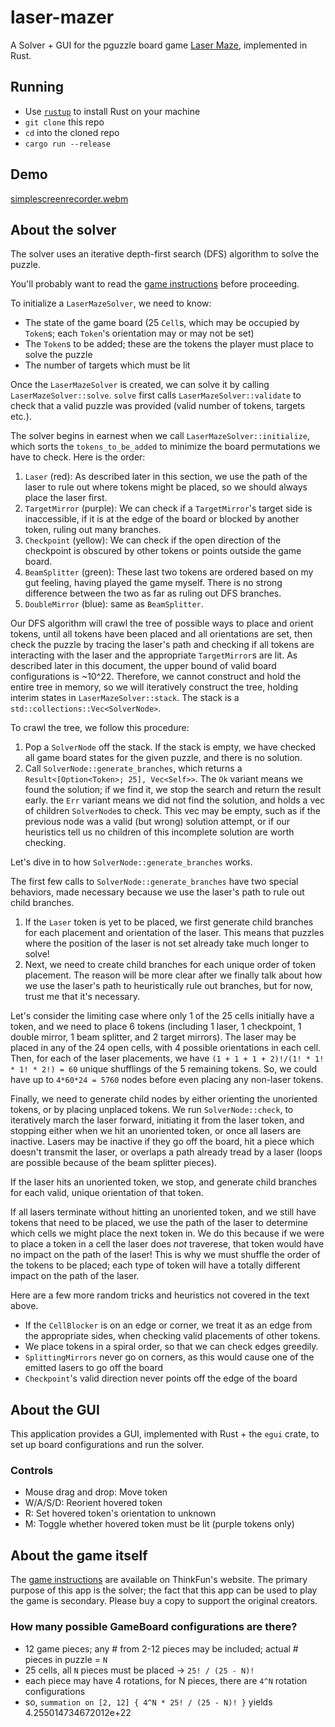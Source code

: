 # laser-mazer

A Solver + GUI for the pguzzle board game [Laser Maze](https://www.thinkfun.com/wp-content/uploads/2013/09/Laser-1014-Instructions.pdf), implemented in Rust.

## Running
- Use [`rustup`](https://rustup.rs/) to install Rust on your machine
- `git clone` this repo
- `cd` into the cloned repo
- `cargo run --release`

## Demo
[simplescreenrecorder.webm](https://github.com/tom-kaufman/laser-mazer/assets/102370231/ff689c76-3815-4c21-8669-2a459107b09c)

## About the solver
The solver uses an iterative depth-first search (DFS) algorithm to solve the puzzle.

You'll probably want to read the [game instructions](https://www.thinkfun.com/wp-content/uploads/2013/09/Laser-1014-Instructions.pdf) before proceeding.

To initialize a `LaserMazeSolver`, we need to know:
- The state of the game board (25 `Cell`s, which may be occupied by `Token`s; each `Token`'s orientation may or may not be set)
- The `Token`s to be added; these are the tokens the player must place to solve the puzzle
- The number of targets which must be lit

Once the `LaserMazeSolver` is created, we can solve it by calling `LaserMazeSolver::solve`. `solve` first calls `LaserMazeSolver::validate` to check that a valid puzzle was provided (valid number of tokens, targets etc.).

The solver begins in earnest when we call `LaserMazeSolver::initialize`, which sorts the `tokens_to_be_added` to minimize the board permutations we have to check. Here is the order:
1. `Laser` (red): As described later in this section, we use the path of the laser to rule out where tokens might be placed, so we should always place the laser first.
2. `TargetMirror` (purple): We can check if a `TargetMirror`'s target side is inaccessible, if it is at the edge of the board or blocked by another token, ruling out many branches.
3. `Checkpoint` (yellow): We can check if the open direction of the checkpoint is obscured by other tokens or points outside the game board.
4. `BeamSplitter` (green): These last two tokens are ordered based on my gut feeling, having played the game myself. There is no strong difference between the two as far as ruling out DFS branches.
5. `DoubleMirror` (blue): same as `BeamSplitter`.

Our DFS algorithm will crawl the tree of possible ways to place and orient tokens, until all tokens have been placed and all orientations are set, then check the puzzle by tracing the laser's path and checking if all tokens are interacting with the laser and the appropriate `TargetMirror`s are lit. As described later in this document, the upper bound of valid board configurations is ~10^22. Therefore, we cannot construct and hold the entire tree in memory, so we will iteratively construct the tree, holding interim states in `LaserMazeSolver::stack`. The stack is a `std::collections::Vec<SolverNode>`.

To crawl the tree, we follow this procedure:
1. Pop a `SolverNode` off the stack. If the stack is empty, we have checked all game board states for the given puzzle, and there is no solution.
2. Call `SolverNode::generate_branches`, which returns a `Result<[Option<Token>; 25], Vec<Self>>`. The `Ok` variant means we found the solution; if we find it, we stop the search and return the result early. the `Err` variant means we did not find the solution, and holds a vec of children `SolverNode`s to check. This vec may be empty, such as if the previous node was a valid (but wrong) solution attempt, or if our heuristics tell us no children of this incomplete solution are worth checking.

Let's dive in to how `SolverNode::generate_branches` works. 

The first few calls to `SolverNode::generate_branches` have two special behaviors, made necessary because we use the laser's path to rule out child branches.
1. If the `Laser` token is yet to be placed, we first generate child branches for each placement and orientation of the laser. This means that puzzles where the position of the laser is not set already take much longer to solve!
2. Next, we need to create child branches for each unique order of token placement. The reason will be more clear after we finally talk about how we use the laser's path to heuristically rule out branches, but for now, trust me that it's necessary.

Let's consider the limiting case where only 1 of the 25 cells initially have a token, and we need to place 6 tokens (including 1 laser, 1 checkpoint, 1 double mirror, 1 beam splitter, and 2 target mirrors). The laser may be placed in any of the 24 open cells, with 4 possible orientations in each cell. Then, for each of the laser placements, we have `(1 + 1 + 1 + 2)!/(1! * 1! * 1! * 2!) = 60` unique shufflings of the 5 remaining tokens. So, we could have up to `4*60*24 = 5760` nodes before even placing any non-laser tokens.

Finally, we need to generate child nodes by either orienting the unoriented tokens, or by placing unplaced tokens. We run `SolverNode::check`, to iteratively march the laser forward, initiating it from the laser token, and stopping either when we hit an unoriented token, or once all lasers are inactive. Lasers may be inactive if they go off the board, hit a piece which doesn't transmit the laser, or overlaps a path already tread by a laser (loops are possible because of the beam splitter pieces). 

If the laser hits an unoriented token, we stop, and generate child branches for each valid, unique orientation of that token. 

If all lasers terminate without hitting an unoriented token, and we still have tokens that need to be placed, we use the path of the laser to determine which cells we might place the next token in. We do this because if we were to place a token in a cell the laser does *not* traverese, that token would have no impact on the path of the laser! This is why we must shuffle the order of the tokens to be placed; each type of token will have a totally different impact on the path of the laser. 

Here are a few more random tricks and heuristics not covered in the text above.
- If the `CellBlocker` is on an edge or corner, we treat it as an edge from the appropriate sides, when checking valid placements of other tokens.
- We place tokens in a spiral order, so that we can check edges greedily.
- `SplittingMirrors` never go on corners, as this would cause one of the emitted lasers to go off the board
- `Checkpoint`'s valid direction never points off the edge of the board

## About the GUI
This application provides a GUI, implemented with Rust + the `egui` crate, to set up board configurations and run the solver.

### Controls
- Mouse drag and drop: Move token
- W/A/S/D: Reorient hovered token
- R: Set hovered token's orientation to unknown
- M: Toggle whether hovered token must be lit (purple tokens only)

## About the game itself
The [game instructions](https://www.thinkfun.com/wp-content/uploads/2013/09/Laser-1014-Instructions.pdf) are available on ThinkFun's website. The primary purpose of this app is the solver; the fact that this app can be used to play the game is secondary. Please buy a copy to support the original creators. 

### How many possible GameBoard configurations are there?
- 12 game pieces; any # from 2-12 pieces may be included; actual # pieces in puzzle = `N`
- 25 cells, all `N` pieces must be placed -> `25! / (25 - N)!`
- each piece may have 4 rotations, for N pieces, there are `4^N` rotation configurations
- so, `summation on [2, 12] { 4^N * 25! / (25 - N)! }` yields 4.255014734672012e+22
